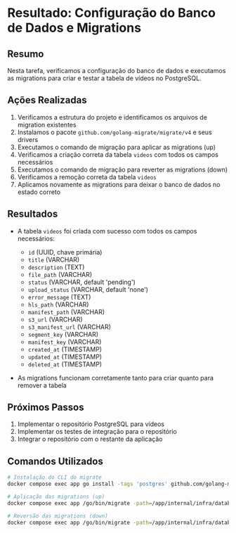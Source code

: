 # Resultado: Configuração do Banco de Dados e Migrations

## Resumo
Nesta tarefa, verificamos a configuração do banco de dados e executamos as migrations para criar e testar a tabela de vídeos no PostgreSQL.

## Ações Realizadas
1. Verificamos a estrutura do projeto e identificamos os arquivos de migration existentes
2. Instalamos o pacote `github.com/golang-migrate/migrate/v4` e seus drivers
3. Executamos o comando de migração para aplicar as migrations (up)
4. Verificamos a criação correta da tabela `videos` com todos os campos necessários
5. Executamos o comando de migração para reverter as migrations (down)
6. Verificamos a remoção correta da tabela `videos`
7. Aplicamos novamente as migrations para deixar o banco de dados no estado correto

## Resultados
- A tabela `videos` foi criada com sucesso com todos os campos necessários:
  - `id` (UUID, chave primária)
  - `title` (VARCHAR)
  - `description` (TEXT)
  - `file_path` (VARCHAR)
  - `status` (VARCHAR, default 'pending')
  - `upload_status` (VARCHAR, default 'none')
  - `error_message` (TEXT)
  - `hls_path` (VARCHAR)
  - `manifest_path` (VARCHAR)
  - `s3_url` (VARCHAR)
  - `s3_manifest_url` (VARCHAR)
  - `segment_key` (VARCHAR)
  - `manifest_key` (VARCHAR)
  - `created_at` (TIMESTAMP)
  - `updated_at` (TIMESTAMP)
  - `deleted_at` (TIMESTAMP)

- As migrations funcionam corretamente tanto para criar quanto para remover a tabela

## Próximos Passos
1. Implementar o repositório PostgreSQL para vídeos
2. Implementar os testes de integração para o repositório
3. Integrar o repositório com o restante da aplicação

## Comandos Utilizados
```bash
# Instalação do CLI do migrate
docker compose exec app go install -tags 'postgres' github.com/golang-migrate/migrate/v4/cmd/migrate@latest

# Aplicação das migrations (up)
docker compose exec app /go/bin/migrate -path=/app/internal/infra/database/migrations -database "postgres://postgres:postgres@postgres:5432/conversorgo?sslmode=disable" up

# Reversão das migrations (down)
docker compose exec app /go/bin/migrate -path=/app/internal/infra/database/migrations -database "postgres://postgres:postgres@postgres:5432/conversorgo?sslmode=disable" down
``` 